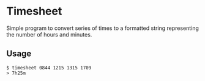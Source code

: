 # Timesheet

Simple program to convert series of times to a formatted string representing the number
of hours and minutes.

## Usage

```
$ timesheet 0844 1215 1315 1709
> 7h25m
```
